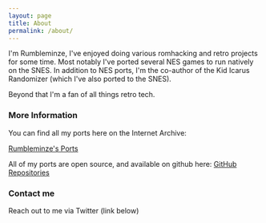 ```yaml
---
layout: page
title: About
permalink: /about/
---
```


I'm Rumbleminze, I've enjoyed doing various romhacking and retro projects for some time.  Most notably I've ported several NES games to run natively on the SNES.  In addition to NES ports, I'm the co-author of the Kid Icarus Randomizer (which I've also ported to the SNES).

Beyond that I'm a fan of all things retro tech.

### More Information

You can find all my ports here on the Internet Archive:

[Rumbleminze's Ports](https://archive.org/search?query=creator%3A%22Rumbleminze%22)

All of my ports are open source, and available on github here:
[GitHub Repositories](https://github.com/rumbleminze?tab=repositories)


### Contact me

Reach out to me via Twitter (link below)